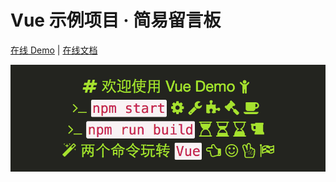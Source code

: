 # Vue 示例项目 · 简易留言板

[在线 Demo](https://kenberkeley.github.io/vue-demo) | [在线文档](https://kenberkeley.github.io/vue-demo/docs)

![截图](./screenshot.png)

